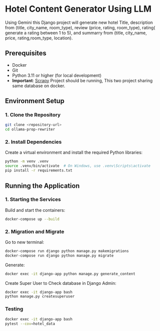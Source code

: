 # Hotel Content Generator Using LLM

Using Gemini this Django project will generate new hotel Title, description from (title, city_name, room_type), review (price, rating, room_type), rating( generate a rating between 1 to 5), and summarry from (title, city_name, price, rating,room_type, location).

## Prerequisites
- Docker
- Git
- Python 3.11 or higher (for local development)
- **Important**: [Scrapy](https://github.com/Muntasir-Ayan/scrapy-trip-dot-com) Project should be running, This two project sharing same database on docker. 

## Environment Setup

### 1. Clone the Repository
```bash
git clone <repository-url>
cd ollama-prop-rewriter
```

### 2. Install Dependencies
Create a virtual environment and install the required Python libraries:
```bash
python -m venv .venv
source .venv/bin/activate  # On Windows, use .venv\Scripts\activate
pip install -r requirements.txt
```

## Running the Application

### 1. Starting the Services
Build and start the containers:
```bash
docker-compose up --build 
```

### 2. Migration and Migrate
Go to new terminal:
```bash
docker-compose run django python manage.py makemigrations
docker-compose run django python manage.py migrate
```
Generate:
```bash
docker exec -it django-app python manage.py generate_content
```
Create Super User to Check database in Django Admin:
```bash
docker exec -it django-app bash
python manage.py createsuperuser
```
### Testing 
```bash
docker exec -it django-app bash
pytest --cov=hotel_data
```
